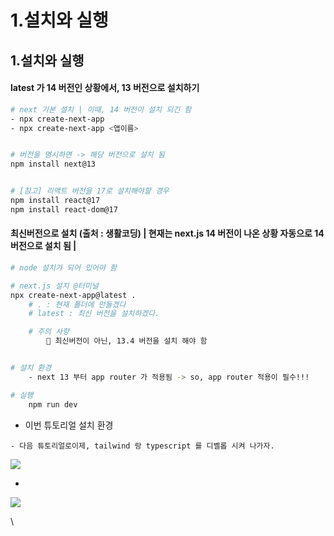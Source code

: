 # 1.설치와 실행

## 1.설치와 실행

#### latest 가 14 버전인 상황에서, 13 버전으로 설치하기

```bash
# next 기본 설치 | 이때, 14 버전이 설치 되긴 함 
- npx create-next-app
- npx create-next-app <앱이름>


# 버전을 명시하면 -> 해당 버전으로 설치 됨
npm install next@13


# [참고] 리액트 버전을 17로 설치해야할 경우
npm install react@17
npm install react-dom@17

```

#### 최신버전으로 설치 (출처 : 생활코딩) | 현재는 next.js 14 버전이 나온 상황 자동으로 14버전으로 설치 됨 |

```bash
# node 설치가 되어 있어야 함 

# next.js 설치 @터미널 
npx create-next-app@latest .
	# . : 현재 폴더에 만들겠다 
	# latest : 최신 버전을 설치하겠다.

	# 주의 사항 
		📛 최신버전이 아닌, 13.4 버전을 설치 해야 함 


# 설치 환경 
	- next 13 부터 app router 가 적용됨 -> so, app router 적용이 필수!!! 

# 실행
	npm run dev

```

* 이번 튜토리얼 설치 환경

```
- 다음 튜토리얼로이제, tailwind 랑 typescript 를 디벨롭 시켜 나가자. 
```

![](https://i.imgur.com/YXAe2Cu.png)

*

![](https://i.imgur.com/OnW4pj9.png)

\
